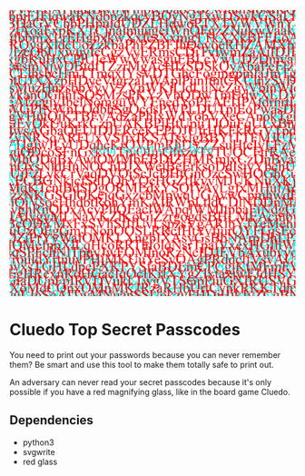 ![logo](./logo.jpg?raw=true)

# Cluedo Top Secret Passcodes

You need to print out your passwords because you can never remember them? Be smart and use this tool to make them totally safe to print out.

An adversary can never read your secret passcodes because it's only possible if you have a red magnifying glass, like in the board game Cluedo.

## Dependencies

* python3
* svgwrite
* red glass

